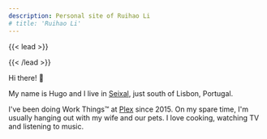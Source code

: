 ```yaml
---
description: Personal site of Ruihao Li
# title: 'Ruihao Li'
---
```


{{< lead >}}

{{< /lead >}}

Hi there! 👋

My name is Hugo and I live in [Seixal](https://en.wikipedia.org/wiki/Seixal), just south of Lisbon, Portugal.

I've been doing Work Things™ at [Plex](https://plex.tv/) since 2015. On my spare time, I'm usually hanging out with my wife and our pets. I love cooking, watching TV and listening to music.

<!-- <br>

{{< button href="/about/" target="_self" >}}
About
{{< /button >}}
&nbsp; &nbsp; &nbsp;
{{< button href="/research/" target="_self" >}}
Research
{{< /button >}} -->